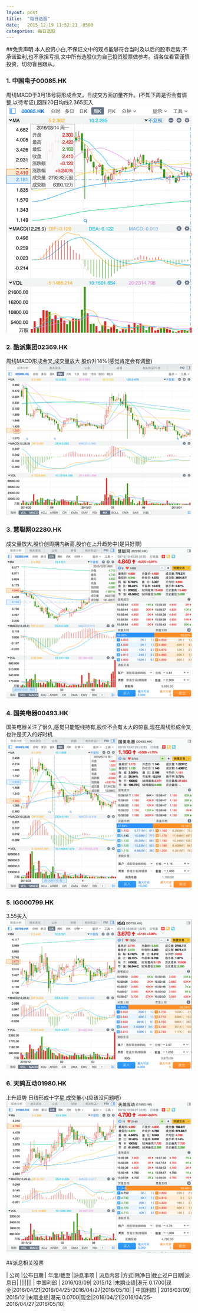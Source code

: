 ```yaml
---
layout: post
title:  "每日选股"
date:   2015-12-19 11:52:21 -0500
categories: 每日选股
---
```

##免责声明
本人投资小白,不保证文中的观点能够符合当时及以后的股市走势,不承诺盈利,也不承担亏损,文中所有选股仅为自己投资股票做参考。请各位看官谨慎投资，切勿盲目跟从。

### 1.	中国电子00085.HK
周线MACD于3月18号将形成金叉，日成交方面加量齐升。(不知下周是否会有调整,以待考证),回踩20日均线2.365买入
![Mou icon](/icons/2016-03-19-0085.png)


### 2.	酷派集团02369.HK
周线MACD形成金叉,成交量放大 股价升14%(感觉肯定会有调整)
![Mou icon](/icons/2016-03-19-02369.png)


### 3.	慧聪网02280.HK
成交量放大,股价创周期内新高,股价在上升趋势中(是只好票)
![Mou icon](/icons/2016-03-19-02280.png)


### 4.	国美电器00493.HK
国美电器关注了很久,感觉只能短线持有,股价不会有太大的惊喜,现在周线形成金叉也许是买入的好时机
![Mou icon](/icons/2016-03-19-00493.png)


### 5.	IGG00799.HK
3.55买入
![Mou icon](/icons/2016-03-19-00799.png)


### 6.	天鸽互动01980.HK
上升趋势 日线形成十字星,成交量小(应该没问题吧)
![Mou icon](/icons/2016-03-19-01980.png)

##派息相关股票


|  公司	|公布日期 | 年度/截至	|派息事项 | 派息内容 |方式|除净日|截止过户日期|派息日|
|||||||
| 中国利郎 | 2016/03/09| 2015/12 |末期业绩|港元 0.1700|现金|2016/04/21|2016/04/25-2016/04/27|2016/05/10|
| 中国利郎 | 2016/03/09| 2015/12 |末期业绩|港元 0.0700|现金|2016/04/21|2016/04/25-2016/04/27|2016/05/10|
